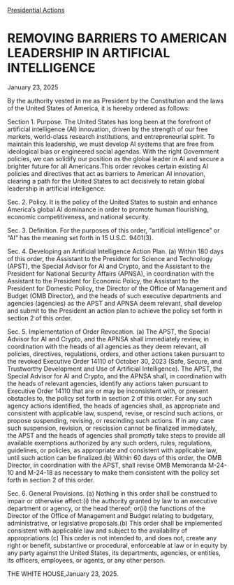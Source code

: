 [Presidential Actions](https://www.whitehouse.gov/presidential-actions/)

# 					REMOVING BARRIERS TO AMERICAN LEADERSHIP IN ARTIFICIAL INTELLIGENCE 				

January 23, 2025

By the authority vested in me as President by the Constitution and the laws of the United States of America, it is hereby ordered as follows:

Section 1. Purpose. The United States has long been at the forefront of artificial intelligence (AI) innovation, driven by the strength of our free markets, world-class research institutions, and entrepreneurial spirit. To maintain this leadership, we must develop AI systems that are free from ideological bias or engineered social agendas. With the right Government policies, we can solidify our position as the global leader in AI and secure a brighter future for all Americans.This order revokes certain existing AI policies and directives that act as barriers to American AI innovation, clearing a path for the United States to act decisively to retain global leadership in artificial intelligence.

Sec. 2. Policy. It is the policy of the United States to sustain and enhance America’s global AI dominance in order to promote human flourishing, economic competitiveness, and national security.

Sec. 3. Definition. For the purposes of this order, “artificial intelligence” or “AI” has the meaning set forth in 15 U.S.C. 9401(3).

Sec. 4. Developing an Artificial Intelligence Action Plan. (a) Within 180 days of this order, the Assistant to the President for Science and Technology (APST), the Special Advisor for AI and Crypto, and the Assistant to the President for National Security Affairs (APNSA), in coordination with the Assistant to the President for Economic Policy, the Assistant to the President for Domestic Policy, the Director of the Office of Management and Budget (OMB Director), and the heads of such executive departments and agencies (agencies) as the APST and APNSA deem relevant, shall develop and submit to the President an action plan to achieve the policy set forth in section 2 of this order.

Sec. 5. Implementation of Order Revocation. (a) The APST, the Special Advisor for AI and Crypto, and the APNSA shall immediately review, in coordination with the heads of all agencies as they deem relevant, all policies, directives, regulations, orders, and other actions taken pursuant to the revoked Executive Order 14110 of October 30, 2023 (Safe, Secure, and Trustworthy Development and Use of Artificial Intelligence). The APST, the Special Advisor for AI and Crypto, and the APNSA shall, in coordination with the heads of relevant agencies, identify any actions taken pursuant to Executive Order 14110 that are or may be inconsistent with, or present obstacles to, the policy set forth in section 2 of this order. For any such agency actions identified, the heads of agencies shall, as appropriate and consistent with applicable law, suspend, revise, or rescind such actions, or propose suspending, revising, or rescinding such actions. If in any case such suspension, revision, or rescission cannot be finalized immediately, the APST and the heads of agencies shall promptly take steps to provide all available exemptions authorized by any such orders, rules, regulations, guidelines, or policies, as appropriate and consistent with applicable law, until such action can be finalized.(b) Within 60 days of this order, the OMB Director, in coordination with the APST, shall revise OMB Memoranda M-24-10 and M-24-18 as necessary to make them consistent with the policy set forth in section 2 of this order.

Sec. 6. General Provisions. (a) Nothing in this order shall be construed to impair or otherwise affect:(i) the authority granted by law to an executive department or agency, or the head thereof; or(ii) the functions of the Director of the Office of Management and Budget relating to budgetary, administrative, or legislative proposals.(b) This order shall be implemented consistent with applicable law and subject to the availability of appropriations.(c) This order is not intended to, and does not, create any right or benefit, substantive or procedural, enforceable at law or in equity by any party against the United States, its departments, agencies, or entities, its officers, employees, or agents, or any other person.

THE WHITE HOUSE,January 23, 2025.
